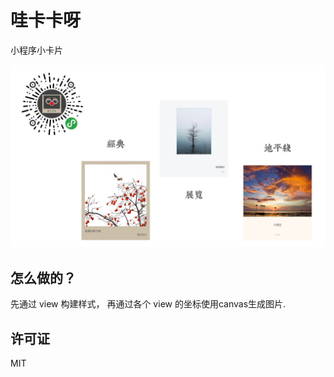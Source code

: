 哇卡卡呀
=======

小程序小卡片

![](wakaka.jpg)


## 怎么做的？

先通过 view 构建样式， 再通过各个 view 的坐标使用canvas生成图片.


## 许可证

MIT
